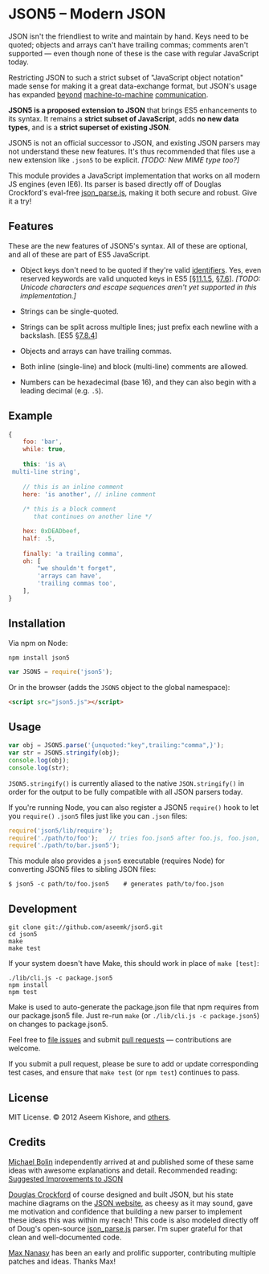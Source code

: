 # JSON5 – Modern JSON

JSON isn't the friendliest to write and maintain by hand. Keys need to be
quoted; objects and arrays can't have trailing commas; comments aren't
supported — even though none of these is the case with regular JavaScript
today.

Restricting JSON to such a strict subset of "JavaScript object notation" made
sense for making it a great data-exchange format, but JSON's usage has
expanded [beyond][ex1] [machine-to-machine][ex2] [communication][ex3].

[ex1]: http://plovr.com/docs.html
[ex2]: http://npmjs.org/doc/json.html
[ex3]: http://code.google.com/p/fuzztester/wiki/JSONFileFormat

**JSON5 is a proposed extension to JSON** that brings ES5 enhancements to its
syntax. It remains a **strict subset of JavaScript**, adds **no new data
types**, and is a **strict superset of existing JSON**.

JSON5 is not an official successor to JSON, and existing JSON parsers may not
understand these new features. It's thus recommended that files use a new
extension like `.json5` to be explicit. *[TODO: New MIME type too?]*

This module provides a JavaScript implementation that works on all modern JS
engines (even IE6). Its parser is based directly off of Douglas Crockford's
eval-free [json_parse.js][], making it both secure and robust. Give it a try!

## Features

These are the new features of JSON5's syntax. All of these are optional, and
all of these are part of ES5 JavaScript.

- Object keys don't need to be quoted if they're valid [identifiers](
  https://developer.mozilla.org/en/Core_JavaScript_1.5_Guide/Core_Language_Features#Variables). Yes, even reserved keywords are valid unquoted keys in ES5 [[§11.1.5](http://es5.github.com/#x11.1.5), [§7.6](http://es5.github.com/#x7.6)].
  *[TODO: Unicode characters and escape sequences aren't yet supported in this implementation.]*

- Strings can be single-quoted.

- Strings can be split across multiple lines; just prefix each newline with a
  backslash. [ES5 [§7.8.4](http://es5.github.com/#x7.8.4)]

- Objects and arrays can have trailing commas.

- Both inline (single-line) and block (multi-line) comments are allowed.

- Numbers can be hexadecimal (base 16), and they can also begin with a leading
  decimal (e.g. `.5`).

## Example

```js
{
    foo: 'bar',
    while: true,
    
    this: 'is a\
 multi-line string',
 
    // this is an inline comment
    here: 'is another', // inline comment
    
    /* this is a block comment
       that continues on another line */

    hex: 0xDEADbeef,
    half: .5,
       
    finally: 'a trailing comma',
    oh: [
        "we shouldn't forget",
        'arrays can have',
        'trailing commas too',
    ],
}
```

## Installation

Via npm on Node:

```
npm install json5
```

```js
var JSON5 = require('json5');
```

Or in the browser (adds the `JSON5` object to the global namespace):

```html
<script src="json5.js"></script>
```

## Usage

```js
var obj = JSON5.parse('{unquoted:"key",trailing:"comma",}');
var str = JSON5.stringify(obj);
console.log(obj);
console.log(str);
```

`JSON5.stringify()` is currently aliased to the native `JSON.stringify()` in
order for the output to be fully compatible with all JSON parsers today.

If you're running Node, you can also register a JSON5 `require()` hook to let
you `require()` `.json5` files just like you can `.json` files:

```js
require('json5/lib/require');
require('./path/to/foo');   // tries foo.json5 after foo.js, foo.json, etc.
require('./path/to/bar.json5');
```

This module also provides a `json5` executable (requires Node) for converting
JSON5 files to sibling JSON files:

```
$ json5 -c path/to/foo.json5    # generates path/to/foo.json
```

## Development

```
git clone git://github.com/aseemk/json5.git
cd json5
make
make test
```

If your system doesn't have Make, this should work in place of `make [test]`:

```
./lib/cli.js -c package.json5
npm install
npm test
```

Make is used to auto-generate the package.json file that npm requires from our
package.json5 file. Just re-run `make` (or `./lib/cli.js -c package.json5`) on
changes to package.json5.

Feel free to [file issues](https://github.com/aseemk/json5/issues) and submit
[pull requests](https://github.com/aseemk/json5/pulls) — contributions are
welcome.

If you submit a pull request, please be sure to add or update corresponding
test cases, and ensure that `make test` (or `npm test`) continues to pass.

## License

MIT License. © 2012 Aseem Kishore, and [others](
https://github.com/aseemk/json5/contributors).

## Credits

[Michael Bolin](http://bolinfest.com/) independently arrived at and published
some of these same ideas with awesome explanations and detail.
Recommended reading:
[Suggested Improvements to JSON](http://bolinfest.com/essays/json.html)

[Douglas Crockford](http://www.crockford.com/) of course designed and built
JSON, but his state machine diagrams on the [JSON website](http://json.org/),
as cheesy as it may sound, gave me motivation and confidence that building a
new parser to implement these ideas this was within my reach!
This code is also modeled directly off of Doug's open-source [json_parse.js][]
parser. I'm super grateful for that clean and well-documented code.

[json_parse.js]: https://github.com/douglascrockford/JSON-js/blob/master/json_parse.js

[Max Nanasy](https://github.com/MaxNanasy) has been an early and prolific
supporter, contributing multiple patches and ideas. Thanks Max!
